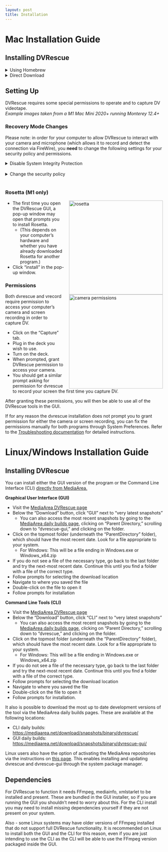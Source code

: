 ```yaml
---
layout: post
title: Installation
---
```


# Mac Installation Guide

## Installing DVRescue

<details markdown="1">

<summary markdown="span">Using Homebrew</summary>

#### Installing Homebrew

If you do not already have Homebrew installed, follow the steps below to install it. If you do, skip to the next section for updates/upgrades. 

- Establish an internet connection.
- Install Homebrew, by clicking on <a href="https://brew.sh/" target="_blank">this link</a> and copy the script provided.
- Paste the script into your macOS Terminal or Linux shell prompt.
- The script explains what it will do and then pauses before it does it. This process takes awhile to complete (roughly 20-40 minutes depending on your computer and internet speed).
- Check for any warnings or follow-up actions provided in the Terminal.
- To ensure everything is up to date, run the following commands in the Terminal (copy and paste them in one at a time, hit Return after each, and allow each to complete prior to running the next command):
  - `brew update`
  - `brew upgrade`
  - `brew cleanup`
  - `brew doctor`

#### Installing DVRescue

In the Terminal, run the following commands to install the command line tools for dvrescue:

  `brew tap mediaarea/homebrew-mediaarea`

  `brew install dvrescue`

Run all of the brew update commands again to make sure that everything is up-to-date and ready to go:

- `brew update`
- `brew upgrade`
- `brew cleanup`
- `brew doctor`

</details>

<details markdown="1">

<summary markdown="span">Direct Download</summary>

You can also install either the GUI version of the program or the Command Line Interface (CLI) <a href="https://mediaarea.net/DVRescue" target="_blank">directly from MediaArea.</a>

**Graphic User Interface (GUI)**

Please note that if you download the GUI, you do not need to download the CLI separately.

- Visit the <a href="https://mediaarea.net/DVRescue" target="_blank">MediaArea DVRescue page</a>
- Below the “Download” button, click “GUI” next to “very latest snapshots”
  - You can also access the most recent snapshots by going to the <a href="https://mediaarea.net/download/snapshots/binary/dvrescue/" target="_blank">MediaArea daily builds page</a>, clicking on “Parent Directory,” scrolling down to “dvrescue-gui,” and clicking on the folder.
- Click on the topmost folder (underneath the “ParentDirectory” folder), which should have the most recent date.
- Scroll down to the bottom of the page and select the .dmg file.
- Follow prompts for selecting the download location
- Navigate to where you saved the file
- Double-click on the file to open it
- In the window that pops up, drag the DVRescue application icon into the “Applications” folder.
  - If adding a new version, click “replace” when prompted.

**Command Line Tools (CLI)**

- Visit the <a href="https://mediaarea.net/DVRescue" target="_blank">MediaArea DVRescue page</a>
- Below the “Download” button, click “CLI” next to “very latest snapshots”
  - You can also access the most recent snapshots by going to the <a href="https://mediaarea.net/download/snapshots/binary/dvrescue/" target="_blank">MediaArea daily builds page</a>, clicking on “Parent Directory,” scrolling down to “dvrescue,” and clicking on the folder.
- Scroll down to the bottom of the page and select the **.dmg** file.
- Follow prompts for selecting the download location
- Navigate to where you saved the file
- Double-click on the file to open it
- Follow prompts for installation.

</details>

## Setting Up

DVRescue requires some special permissions to operate and to capture DV videotape.<br>*Example images taken from a M1 Mac Mini 2020+ running Monterey 12.4+*

### Recovery Mode Changes
Please note: in order for your computer to allow DVRescue to interact with your camera and microphone (which allows it to record and detect the connection via FireWire), you **need** to change the following settings for your security policy and permissions.

<details markdown="1"> 

<summary markdown="span">Disable System Integrity Protection</summary>

To disable SIP, do the following:
- Restart your computer in <a href="https://support.apple.com/en-us/102518" target="_blank">Recovery mode</a>. Methods will vary based on Mac model:
  - <a href="https://support.apple.com/guide/mac-help/use-macos-recovery-on-an-intel-based-mac-mchl338cf9a8/mac" target="_blank">Intel-based Mac computers</a>
  - <a href="https://support.apple.com/guide/mac-help/macos-recovery-a-mac-apple-silicon-mchl82829c17/mac" target="_blank">Mac with Apple Silicon</a>
- Launch Terminal from the Utilities menu.
- Run the command `csrutil disable`
- Enter password if requested
- Restart your computer

</details>
&nbsp;

<details markdown="1">

<summary markdown="span">Change the security policy</summary>

- Restart your computer in <a href="https://support.apple.com/en-us/102518" target="_blank">Recovery mode</a>. Methods will vary based on Mac model:
  - <a href="https://support.apple.com/guide/mac-help/use-macos-recovery-on-an-intel-based-mac-mchl338cf9a8/mac" target="_blank">Intel-based Mac computers</a>
  - <a href="https://support.apple.com/guide/mac-help/macos-recovery-a-mac-apple-silicon-mchl82829c17/mac" target="_blank">Mac with Apple Silicon</a>

- In the Recovery app, choose Utilities > Startup Security Utility.
- Select the system you want to use to set the security policy.
- If the disk is encrypted with FileVault, click Unlock, enter the password, then click Unlock.
- Click Security Policy
- Depending on the model of your computer, the Security Policy might be slightly different. Select your model:

<details markdown="1">

<summary markdown="span">M1 Mac</summary>

- Select **Reduced Security**: Allows any version of signed operating system software ever trusted by Apple to run.
- Under Reduced Security, there are two additional options. Ensure the box next to the first option is checked. If needed for remote access, check the second box as well:
  - **Allow user management of kernel extensions from identified developers**: Allow installation of software that uses legacy kernel extensions.
  - **Allow remote management of kernel extensions and automatic software updates**: Authorize remote management of legacy kernel extensions and software updates using a mobile device management (MDM) solution.
- Click OK.
- *If applicable for multiple users/your computer settings*: If you changed the security policy, click the User pop-up menu, choose an administrator account, enter the password for the administrator account, then click OK.

</details>

<details markdown="1">

<summary markdown="span">2019 Macbook Pro</summary>

- Select **Medium Security**: Allows any version of signed operating system software ever trusted by Apple to run.
- Under Medium Security, there are two additional options. Ensure the box next to the first option is checked. If needed for remote access, check the second box as well:
  - **Allow user management of kernel extensions from identified developers**: Allow installation of software that uses legacy kernel extensions.
  - **Allow remote management of kernel extensions and automatic software updates**: Authorize remote management of legacy kernel extensions and software updates using a mobile device management (MDM) solution.
- Click OK.
- *Only if the computer has multiple users and you are not logged in as an admin*: If you changed the security policy, click the User pop-up menu, choose an administrator account, enter the password for the administrator account, then click OK.

</details>

<details markdown="1">

<summary markdown="span">2017 Mac Pro</summary>

- Select **Reduced Security**: Allows any version of signed operating system software ever trusted by Apple to run.
- Under Reduced Security, there are two additional options. Ensure the box next to the first option is checked. If needed for remote access, check the second box as well:
  - **Allow user management of kernel extensions from identified developers**: Allow installation of software that uses legacy kernel extensions.
  - **Allow remote management of kernel extensions and automatic software updates**: Authorize remote management of legacy kernel extensions and software updates using a mobile device management (MDM) solution.
- Click OK.
- *Only if the computer has multiple users and you are not logged in as an admin*: If you changed the security policy, click the User pop-up menu, choose an administrator account, enter the password for the administrator account, then click OK.

</details>

- For all models, you must restart your Mac for the changes to take effect. Choose Apple menu  > Restart. Allow the computer to restart as normal.
- Once the computer is fully restarted, go to System Preferences again: System Preferences/Security Preferences
- Click on the General tab. If the system software message is still present, complete the following steps.
  - If it’s not already unlocked, click on the lock icon in the lower left hand corner of the window. Enter your password when prompted.
  - Click “Allow” near the bottom of the window.
  - Make sure to relock the lock to save the changes you have made to your Security Preferences.
- Restart your computer again.

Once the computer has restarted again, connect a DV device and turn it on. Open DVRescue and navigate to the Capture tab. See if the program detects your device and continue to follow the steps below.

</details>
&nbsp;

### Rosetta (M1 only)

<a href="{{ site.baseurl }}/images/Rosetta.png"><img alt="rosetta" src="{{ site.baseurl }}/images/Rosetta.png" style="float: right; margin-left: 15px; width: 300px"></a>

- The first time you open the DVRescue GUI, a pop-up window may open that prompts you to install Rosetta.
  - (This depends on your computer’s hardware and whether you have already downloaded Rosetta for another program.)
- Click “install” in the pop-up window.

### Permissions

<a href="{{ site.baseurl }}/images/Camera-Permission.png"><img alt="camera permissions" src="{{ site.baseurl }}/images/Camera-Permission.png" style="float: right; margin-left: 15px; width: 300px"></a>

Both dvrescue and vrecord require permission to access your computer’s camera and screen recording in order to capture DV.

- Click on the “Capture” tab.
- Plug in the deck you wish to use.
- Turn on the deck.
- When prompted, grant DVRescue permission to access your camera.
- You should get a similar prompt asking for permission for dvrescue to record your screen the first time you capture DV.

After granting these permissions, you will then be able to use all of the DVRescue tools in the GUI.

If for any reason the dvrescue installation does not prompt you to grant permission for either the camera or screen recording, you can fix the permissions manually for both programs through System Preferences. Refer to the <a href="{{ site.baseurl }}/sections/troubleshooting.html" target="_blank">Troubleshooting documentation</a> for detailed instructions.

# Linux/Windows Installation Guide

## Installing DVRescue

You can install either the GUI version of the program or the Command Line Interface (CLI) <a href="https://mediaarea.net/DVRescue" target="_blank">directly from MediaArea.</a>

**Graphical User Interface (GUI)**

- Visit the <a href="https://mediaarea.net/DVRescue" target="_blank">MediaArea DVRescue page</a>
- Below the “Download” button, click “GUI” next to “very latest snapshots”
  - You can also access the most recent snapshots by going to the <a href="https://mediaarea.net/download/snapshots/binary/dvrescue/" target="_blank">MediaArea daily builds page</a>, clicking on “Parent Directory,” scrolling down to “dvrescue-gui,” and clicking on the folder.
- Click on the topmost folder (underneath the “ParentDirectory” folder), which should have the most recent date. Look for a file appropriate to your system.
  - For Windows: This will be a file ending in Windows.exe or Windows_x64.zip
- If you do not see a file of the necessary type, go back to the last folder and try the next-most recent date. Continue this until you find a folder with a file of the correct type.
- Follow prompts for selecting the download location
- Navigate to where you saved the file
- Double-click on the file to open it
- Follow prompts for installation

**Command Line Tools (CLI)**

- Visit the <a href="https://mediaarea.net/DVRescue" target="_blank">MediaArea DVRescue page</a>
- Below the “Download” button, click “CLI” next to “very latest snapshots”
  - You can also access the most recent snapshots by going to the <a href="https://mediaarea.net/download/snapshots/binary/dvrescue/" target="_blank">MediaArea daily builds page</a>, clicking on “Parent Directory,” scrolling down to “dvrescue,” and clicking on the folder.
- Click on the topmost folder (underneath the “ParentDirectory” folder), which should have the most recent date. Look for a file appropriate to your system.
  - For Windows: This will be a file ending in Windows.exe or Windows_x64.zip
- If you do not see a file of the necessary type, go back to the last folder and try the next-most recent date. Continue this until you find a folder with a file of the correct type.
- Follow prompts for selecting the download location
- Navigate to where you saved the file
- Double-click on the file to open it
- Follow prompts for installation.

It also is possible to download the most up to date development versions of the tool via the MediaArea daily builds pages. These are available at the following locations:

- CLI daily builds: <a href="https://mediaarea.net/download/snapshots/binary/dvrescue/" target="_blank">https://mediaarea.net/download/snapshots/binary/dvrescue/</a>
- GUI daily builds: <a href="https://mediaarea.net/download/snapshots/binary/dvrescue-gui/" target="_blank">https://mediaarea.net/download/snapshots/binary/dvrescue-gui/</a>

Linux users also have the option of activating the MediaArea repositories via the instructions on <a href="https://mediaarea.net/en/Repos" target="_blank">this page</a>. This enables installing and updating dvrescue and dvrescue-gui through the system package manager.

## Dependencies

For DVRescue to function it needs FFmpeg, mediainfo, xmlstarlet to be installed and present. These are bundled in the GUI installer, so if you are running the GUI you shouldn’t need to worry about this. For the CLI install you may need to install missing dependencies yourself if they are not present on your system.

Also - some Linux systems may have older versions of FFmpeg installed that do not support full DVRescue functionality. It is recommended on Linux to install both the GUI and the CLI for this reason, even if you are just intending to use the CLI as the CLI will be able to use the FFmpeg version packaged inside the GUI.

&nbsp;

